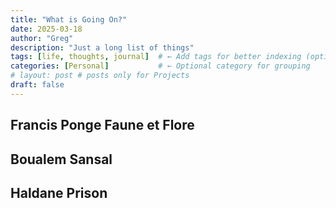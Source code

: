 ```yaml
---
title: "What is Going On?"
date: 2025-03-18
author: "Greg"
description: "Just a long list of things"
tags: [life, thoughts, journal]  # ← Add tags for better indexing (optional)
categories: [Personal]           # ← Optional category for grouping
# layout: post # posts only for Projects
draft: false
---
```



## Francis Ponge Faune et Flore

## Boualem Sansal

## Haldane Prison
